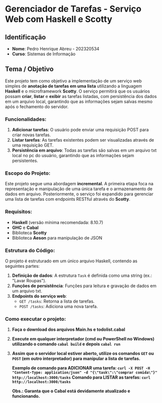 # Gerenciador de Tarefas - Serviço Web com Haskell e Scotty

## Identificação

- **Nome**: Pedro Henrique Abreu - 202320534
- **Curso**: Sistemas de Informação

## Tema / Objetivo

Este projeto tem como objetivo a implementação de um serviço web simples de **anotação de tarefas em uma lista** utilizando a linguagem **Haskell** e o microframework **Scotty**. O serviço permitirá que os usuários possam **criar**, **listar** e **exibir** as tarefas listadas, com persistência dos dados em um arquivo local, garantindo que as informações sejam salvas mesmo após o fechamento do servidor.

### Funcionalidades:

1. **Adicionar tarefas**: O usuário pode enviar uma requisição POST para criar novas tarefas.
2. **Listar tarefas**: As tarefas existentes podem ser visualizadas através de uma requisição GET.
3. **Persistência em arquivo**: Todas as tarefas são salvas em um arquivo txt local no pc do usuário, garantindo que as informações sejam persistentes.

### Escopo do Projeto:

Este projeto segue uma abordagem **incremental**. A primeira etapa foca na representação e manipulação de uma única tarefa e o armazenamento de dados em arquivo. Posteriormente, o serviço foi expandido para gerenciar uma lista de tarefas com endpoints RESTful através do **Scotty**.

### Requisitos:

- **Haskell** (versão mínima recomendada: 8.10.7)
- **GHC** e **Cabal**
- Biblioteca **Scotty**
- Biblioteca **Aeson** para manipulação de JSON

### Estrutura do Código:

O projeto é estruturado em um único arquivo Haskell, contendo as seguintes partes:

1. **Definição de dados**: A estrutura `Task` é definida como uma string (ex.: "Lavar Roupas").
2. **Funções de persistência**: Funções para leitura e gravação de dados em um arquivo txt.
3. **Endpoints do serviço web**:
   - `GET /tasks`: Retorna a lista de tarefas.
   - `POST /tasks`: Adiciona uma nova tarefa.

### Como executar o projeto:

1. **Faça o download dos arquivos Main.hs e todolist.cabal**
2. **Execute em qualquer interpretador (cmd ou PowerShell no Windows) utilizando o comando `cabal build` e depois `cabal run`**
3. **Assim que o servidor local estiver aberto, utilize os comandos `GET` ou `POST` (em outro interpretador) para manipular a lista de tarefas.**

   **Exemplo de comando para ADICIONAR uma tarefa: `curl -X POST -H "Content-Type: application/json" -d "{\"task\":\"comprar comida\"}" http://localhost:3000/tasks`**
   **Comando para LISTAR as tarefas: `curl http://localhost:3000/tasks`**

   **Obs.: Garanta que o Cabal está devidamente atualizado e funcionando.**
   
